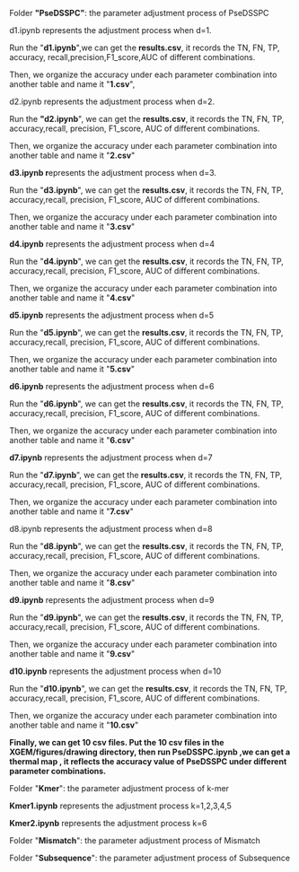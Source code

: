 Folder **"PseDSSPC"**: the parameter adjustment process of PseDSSPC

d1.ipynb  represents the adjustment process when d=1.

Run the "**d1.ipynb**",we can get the **results.csv**, it records the TN, FN, TP, accuracy, recall,precision,F1_score,AUC of different combinations.

Then, we organize the accuracy under each parameter combination into another table and name it "**1.csv**", 

d2.ipynb represents the adjustment process when d=2.

 Run the **"d2.ipynb**", we can get the **results.csv**, it records the TN, FN, TP, accuracy,recall, precision, F1_score, AUC of different combinations.

Then, we organize the accuracy under each parameter combination into another table and name it "**2.csv**"

**d3.ipynb r**epresents the adjustment process when d=3.

Run the "**d3.ipynb**", we can get the **results.csv**, it records the TN, FN, TP, accuracy,recall, precision, F1_score, AUC of different combinations.

Then, we organize the accuracy under each parameter combination into another table and name it "**3.csv**"

**d4.ipynb** represents the adjustment process when d=4

Run the "**d4.ipynb**", we can get the **results.csv**, it records the TN, FN, TP, accuracy,recall, precision, F1_score, AUC of different combinations.

Then, we organize the accuracy under each parameter combination into another table and name it "**4.csv**"

**d5.ipynb** represents the adjustment process when d=5

Run the "**d5.ipynb**", we can get the **results.csv**, it records the TN, FN, TP, accuracy,recall, precision, F1_score, AUC of different combinations.

Then, we organize the accuracy under each parameter combination into another table and name it "**5.csv**"

**d6.ipynb** represents the adjustment process when d=6

Run the "**d6.ipynb**", we can get the **results.csv**, it records the TN, FN, TP, accuracy,recall, precision, F1_score, AUC of different combinations.

Then, we organize the accuracy under each parameter combination into another table and name it "**6.csv**"

**d7.ipynb** represents the adjustment process when d=7

Run the "**d7.ipynb**", we can get the **results.csv**, it records the TN, FN, TP, accuracy,recall, precision, F1_score, AUC of different combinations.

Then, we organize the accuracy under each parameter combination into another table and name it "**7.csv**"

d8.ipynb represents the adjustment process when d=8

Run the "**d8.ipynb**", we can get the **results.csv**, it records the TN, FN, TP, accuracy,recall, precision, F1_score, AUC of different combinations.

Then, we organize the accuracy under each parameter combination into another table and name it "**8.csv**"

**d9.ipynb** represents the adjustment process when d=9

Run the "**d9.ipynb**", we can get the **results.csv**, it records the TN, FN, TP, accuracy,recall, precision, F1_score, AUC of different combinations.

Then, we organize the accuracy under each parameter combination into another table and name it "**9.csv**"

**d10.ipynb** represents the adjustment process when d=10

Run the "**d10.ipynb**", we can get the **results.csv**, it records the TN, FN, TP, accuracy,recall, precision, F1_score, AUC of different combinations.

Then, we organize the accuracy under each parameter combination into another table and name it "**10.csv**"

**Finally, we can get 10 csv files. Put the 10 csv files in the  XGEM/figures/drawing directory, then run PseDSSPC.ipynb ,we can get a thermal map , it reflects the accuracy value of PseDSSPC under different parameter combinations.**



Folder "**Kmer**": the parameter adjustment process of k-mer

**Kmer1.ipynb** represents the adjustment process k=1,2,3,4,5

**Kmer2.ipynb** represents the adjustment process k=6

Folder "**Mismatch**": the parameter adjustment process of Mismatch

Folder "**Subsequence**": the parameter adjustment process of Subsequence

